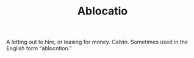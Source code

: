 ---
title: Ablocatio
letter: A
permalink: "/definitions/ablocatio.html"
body: A letting out to hire, or leasing for money. Calvin. Sometimes used in the English
  form “ablocntlon.”
published_at: '2018-07-07'
source: Black's Law Dictionary
layout: post
---